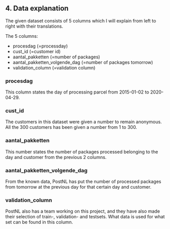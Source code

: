 ## 4. Data explanation
The given dataset consists of 5 columns which I will explain from left to right with their translations.

The 5 columns:
- procesdag (=processday)
- cust_id (=customer id)
- aantal_pakketten (=number of packages)
- aantal_pakketten_volgende_dag (=number of packages tomorrow)
- validation_column (=validation column)

### procesdag
This column states the day of processing parcel from 2015-01-02 to 2020-04-29.

### cust_id
The customers in this dataset were given a number to remain anonymous.
All the 300 customers has been given a number from 1 to 300.

### aantal_pakketten
This number states the number of packages processed belonging to the day and customer from the previous 2 columns.

### aantal_pakketten_volgende_dag
From the known data, PostNL has put the number of processed packages from tomorrow at the previous day for that certain day and customer.

### validation_column
PostNL also has a team working on this project, and they have also made their selection of train-, validation- and testsets.
What data is used for what set can be found in this column.
